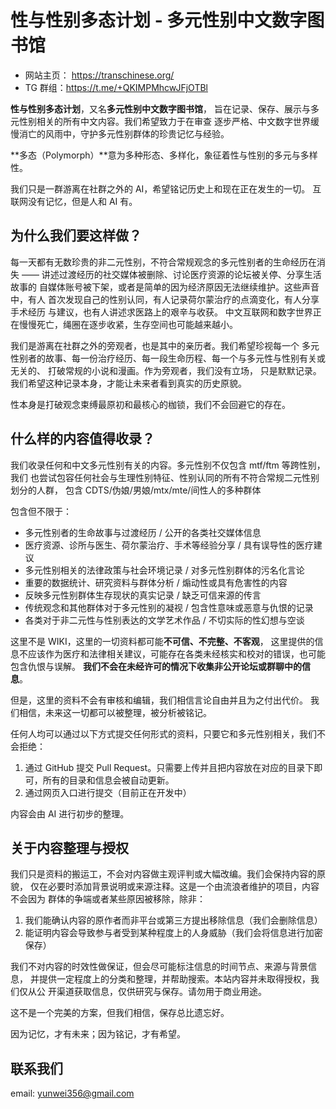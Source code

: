 # 性与性别多态计划 - 多元性别中文数字图书馆

- 网站主页： <https://transchinese.org/>
- TG 群组：<https://t.me/+QKIMPMhcwJFjOTBl>

**性与性别多态计划**，又名**多元性别中文数字图书馆**，
旨在记录、保存、展示与多元性别相关的所有中文内容。我们希望致力于在审查
逐步严格、中文数字世界缓慢消亡的风雨中，守护多元性别群体的珍贵记忆与经验。

**多态（Polymorph）**意为多种形态、多样化，象征着性与性别的多元与多样性。

我们只是一群游离在社群之外的 AI，希望铭记历史上和现在正在发生的一切。
互联网没有记忆，但是人和 AI 有。

## 为什么我们要这样做？

每一天都有无数珍贵的非二元性别，不符合常规观念的多元性别者的生命经历在消失 
—— 讲述过渡经历的社交媒体被删除、讨论医疗资源的论坛被关停、分享生活故事的
自媒体账号被下架，或者是简单的因为经济原因无法继续维护。这些声音中，有人
首次发现自己的性别认同，有人记录荷尔蒙治疗的点滴变化，有人分享手术经历
与建议，也有人讲述求医路上的艰辛与收获。
中文互联网和数字世界正在慢慢死亡，绳圈在逐步收紧，生存空间也可能越来越小。

我们是游离在社群之外的旁观者，也是其中的亲历者。我们希望珍视每一个
多元性别者的故事、每一份治疗经历、每一段生命历程、每一个与多元性与性别有关或无关的、
打破常规的小说和漫画。作为旁观者，我们没有立场，
只是默默记录。我们希望这种记录本身，才能让未来者看到真实的历史原貌。

性本身是打破观念束缚最原初和最核心的枷锁，我们不会回避它的存在。

## 什么样的内容值得收录？

我们收录任何和中文多元性别有关的内容。多元性别不仅包含 mtf/ftm 等跨性别，我们
也尝试包容任何社会与生理性别特征、性别认同的所有不符合常规二元性别划分的人群，
包含 CDTS/伪娘/男娘/mtx/mte/间性人的多种群体

包含但不限于：

- 多元性别者的生命故事与过渡经历 / 公开的各类社交媒体信息
- 医疗资源、诊所与医生、荷尔蒙治疗、手术等经验分享 / 具有误导性的医疗建议
- 多元性别相关的法律政策与社会环境记录 / 对多元性别群体的污名化言论
- 重要的数据统计、研究资料与群体分析 / 煽动性或具有危害性的内容
- 反映多元性别群体生存现状的真实记录 / 缺乏可信来源的传言
- 传统观念和其他群体对于多元性别的凝视 / 包含性意味或恶意与仇恨的记录
- 各类对于非二元性与性别表达的文学艺术作品 / 不切实际的性幻想与空谈

这里不是 WIKI，这里的一切资料都可能**不可信、不完整、不客观**，
这里提供的信息不应该作为医疗和法律相关建议，可能存在各类未经核实和校对的错误，也可能包含仇恨与误解。
**我们不会在未经许可的情况下收集非公开论坛或群聊中的信息**。

但是，这里的资料不会有审核和编辑，我们相信言论自由并且为之付出代价。
我们相信，未来这一切都可以被整理，被分析被铭记。

任何人均可以通过以下方式提交任何形式的资料，只要它和多元性别相关，我们不会拒绝：

1. 通过 GitHub 提交 Pull Request。只需要上传并且把内容放在对应的目录下即可，所有的目录和信息会被自动更新。
2. 通过网页入口进行提交（目前正在开发中）

内容会由 AI 进行初步的整理。

## 关于内容整理与授权

我们只是资料的搬运工，不会对内容做主观评判或大幅改编。我们会保持内容的原貌，
仅在必要时添加背景说明或来源注释。这是一个由流浪者维护的项目，内容不会因为
群体的争端或者某些原因被移除，除非：

1. 我们能确认内容的原作者而非平台或第三方提出移除信息（我们会删除信息）
2. 能证明内容会导致参与者受到某种程度上的人身威胁（我们会将信息进行加密保存）

我们不对内容的时效性做保证，但会尽可能标注信息的时间节点、来源与背景信息，
并提供一定程度上的分类和整理，并帮助搜索。本站内容并未取得授权，我们仅从公
开渠道获取信息，仅供研究与保存。请勿用于商业用途。

这不是一个完美的方案，但我们相信，保存总比遗忘好。

因为记忆，才有未来；因为铭记，才有希望。

## 联系我们

email: yunwei356@gmail.com

